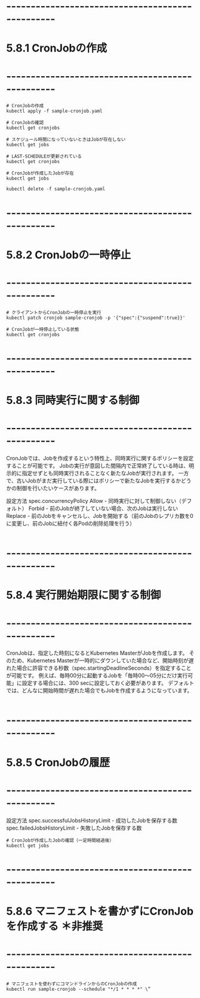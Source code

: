 # ------------------------------------------------
# 5.8.1 CronJobの作成
# ------------------------------------------------
```kubectl
# CronJobの作成
kubectl apply -f sample-cronjob.yaml

# CronJobの確認
kubectl get cronjobs

# スケジュール時間になっていないときはJobが存在しない
kubectl get jobs

# LAST-SCHEDULEが更新されている
kubectl get cronjobs

# CronJobが作成したJobが存在
kubectl get jobs

kubectl delete -f sample-cronjob.yaml
```


# ------------------------------------------------
# 5.8.2 CronJobの一時停止
# ------------------------------------------------
```kubectl
# クライアントからCronJobの一時停止を実行
kubectl patch cronjob sample-cronjob -p '{"spec":{"suspend":true}}'

# CronJobが一時停止している状態
kubectl get cronjobs
```

# ------------------------------------------------
# 5.8.3 同時実行に関する制御
# ------------------------------------------------
CronJobでは、Jobを作成するという特性上、同時実行に関するポリシーを設定することが可能です。
Jobの実行が意図した間隔内で正常終了している時は、明示的に指定せずとも同時実行されることなく新たなJobが実行されます。
一方で、古いJobがまだ実行している際にはポリシーで新たなJobを実行するかどうかの制御を行いたいケースがあります。

設定方法
spec.concurrencyPolicy
  Allow - 同時実行に対して制御しない（デフォルト）
  Forbid - 前のJobが終了していない場合、次のJobは実行しない
  Replace - 前のJobをキャンセルし、Jobを開始する（前のJobのレプリカ数を0に変更し、前のJobに紐付く各Podの削除処理を行う）

```kubectl
```

# ------------------------------------------------
# 5.8.4 実行開始期限に関する制御
# ------------------------------------------------
CronJobは、指定した時刻になるとKubernetes MasterがJobを作成します。
そのため、Kubernetes Masterが一時的にダウンしていた場合など、開始時刻が遅れた場合に許容できる秒数（spec.startingDeadlineSeconds）を指定することが可能です。
例えば、毎時00分に起動するJobを「毎時00～05分にだけ実行可能」に設定する場合には、300 secに設定しておく必要があります。
デフォルトでは、どんなに開始時間が遅れた場合でもJobを作成するようになっています。


```kubectl
```

# ------------------------------------------------
# 5.8.5 CronJobの履歴
# ------------------------------------------------
設定方法
spec.successfulJobsHistoryLimit - 成功したJobを保存する数
spec.failedJobsHistoryLimit - 失敗したJobを保存する数


```kubectl
# CronJobが作成したJobの確認（一定時間経過後）
kubectl get jobs
```

# ------------------------------------------------
# 5.8.6 マニフェストを書かずにCronJobを作成する ＊非推奨
# ------------------------------------------------
```kubectl
# マニフェストを使わずにコマンドラインからのCronJobの作成
kubectl run sample-cronjob --schedule "*/1 * * * *" \”
```
